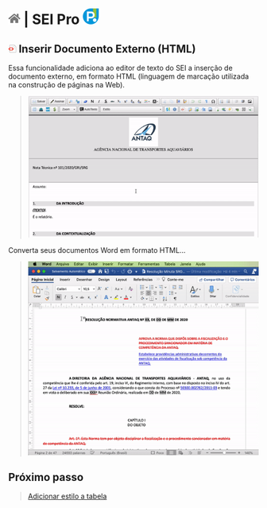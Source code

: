 # [![Home](../img/home.png)](../) |  SEI Pro ![Icone](../img/icon-32.png)

## ![SEI Pro Inserir Documento Externo (HTML)](../img/icon-inserirhtml.png) Inserir Documento Externo (HTML)

Essa funcionalidade adiciona ao editor de texto do SEI a inserção de documento externo, em formato HTML (linguagem de marcação utilizada na construção de páginas na Web).

> ![Tela Inserir Documento Externo (HTML)](../img/tela-inserirhtml.gif) 

Converta seus documentos Word em formato HTML...

> ![Tela Inserir Documento Externo (HTML)](../img/tela-inserirhtml2.gif) 

## Próximo passo

> [Adicionar estilo a tabela](./ESTILOTABELA.md)
